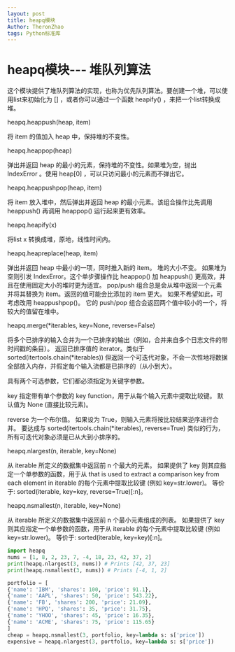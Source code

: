 ```yaml
---
layout: post
title: heapq模块
Author: TheronZhao
tags: Python标准库
---
```



# heapq模块--- 堆队列算法

这个模块提供了堆队列算法的实现，也称为优先队列算法。要创建一个堆，可以使用list来初始化为 [] ，或者你可以通过一个函数 heapify() ，来把一个list转换成堆。

heapq.heappush(heap, item)

将 item 的值加入 heap 中，保持堆的不变性。

heapq.heappop(heap)

弹出并返回 heap 的最小的元素，保持堆的不变性。如果堆为空，抛出 IndexError 。使用 heap[0] ，可以只访问最小的元素而不弹出它。

heapq.heappushpop(heap, item)

将 item 放入堆中，然后弹出并返回 heap 的最小元素。该组合操作比先调用 heappush() 再调用 heappop() 运行起来更有效率。

heapq.heapify(x)

将list x 转换成堆，原地，线性时间内。

heapq.heapreplace(heap, item)

弹出并返回 heap 中最小的一项，同时推入新的 item。 堆的大小不变。 如果堆为空则引发 IndexError。这个单步骤操作比 heappop() 加 heappush() 更高效，并且在使用固定大小的堆时更为适宜。 pop/push 组合总是会从堆中返回一个元素并将其替换为 item。返回的值可能会比添加的 item 更大。 如果不希望如此，可考虑改用 heappushpop()。 它的 push/pop 组合会返回两个值中较小的一个，将较大的值留在堆中。

heapq.merge(*iterables, key=None, reverse=False)

将多个已排序的输入合并为一个已排序的输出（例如，合并来自多个日志文件的带时间戳的条目）。 返回已排序值的 iterator。类似于 sorted(itertools.chain(*iterables)) 但返回一个可迭代对象，不会一次性地将数据全部放入内存，并假定每个输入流都是已排序的（从小到大）。

具有两个可选参数，它们都必须指定为关键字参数。

key 指定带有单个参数的 key function，用于从每个输入元素中提取比较键。 默认值为 None (直接比较元素)。

reverse 为一个布尔值。 如果设为 True，则输入元素将按比较结果逆序进行合并。 要达成与 sorted(itertools.chain(*iterables), reverse=True) 类似的行为，所有可迭代对象必须是已从大到小排序的。

heapq.nlargest(n, iterable, key=None)

从 iterable 所定义的数据集中返回前 n 个最大的元素。 如果提供了 key 则其应指定一个单参数的函数，用于从 that is used to extract a comparison key from each element in iterable 的每个元素中提取比较键 (例如 key=str.lower)。 等价于: sorted(iterable, key=key, reverse=True)[:n]。

heapq.nsmallest(n, iterable, key=None)

从 iterable 所定义的数据集中返回前 n 个最小元素组成的列表。 如果提供了 key 则其应指定一个单参数的函数，用于从 iterable 的每个元素中提取比较键 (例如 key=str.lower)。 等价于: sorted(iterable, key=key)[:n]。

```python
import heapq
nums = [1, 8, 2, 23, 7, -4, 18, 23, 42, 37, 2]
print(heapq.nlargest(3, nums)) # Prints [42, 37, 23]
print(heapq.nsmallest(3, nums)) # Prints [-4, 1, 2]

portfolio = [
{'name': 'IBM', 'shares': 100, 'price': 91.1},
{'name': 'AAPL', 'shares': 50, 'price': 543.22},
{'name': 'FB', 'shares': 200, 'price': 21.09},
{'name': 'HPQ', 'shares': 35, 'price': 31.75},
{'name': 'YHOO', 'shares': 45, 'price': 16.35},
{'name': 'ACME', 'shares': 75, 'price': 115.65}
]
cheap = heapq.nsmallest(3, portfolio, key=lambda s: s['price'])
expensive = heapq.nlargest(3, portfolio, key=lambda s: s['price'])

```

